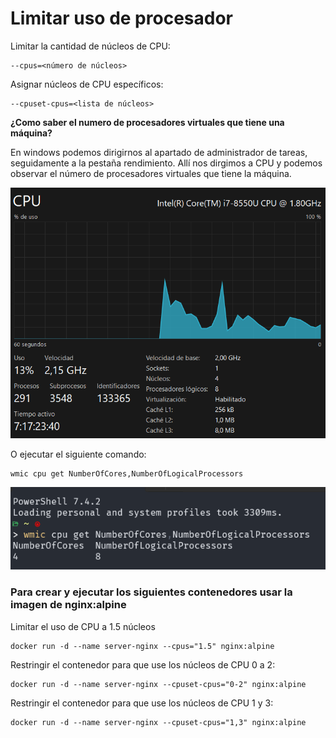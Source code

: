 # Limitar uso de procesador
Limitar la cantidad de núcleos de CPU:
```
--cpus=<número de núcleos>
```

Asignar núcleos de CPU específicos:
```
--cpuset-cpus=<lista de núcleos>
```

**¿Como saber el numero de procesadores virtuales que tiene una máquina?**


En windows podemos dirigirnos al apartado de administrador de tareas, seguidamente a la pestaña rendimiento. Allí nos dirgimos a CPU y podemos observar el número de procesadores virtuales que tiene la máquina.


![Volúmenes](imagenes/3.1.png)


O ejecutar el siguiente comando:


```
wmic cpu get NumberOfCores,NumberOfLogicalProcessors
```

![Volúmenes](imagenes/3.2.png)

### Para crear y ejecutar los siguientes contenedores usar la imagen de nginx:alpine

Limitar el uso de CPU a 1.5 núcleos
```
docker run -d --name server-nginx --cpus="1.5" nginx:alpine

```

Restringir el contenedor para que use los núcleos de CPU 0 a 2:
```
docker run -d --name server-nginx --cpuset-cpus="0-2" nginx:alpine

```

Restringir el contenedor para que use los núcleos de CPU 1 y 3:
```
docker run -d --name server-nginx --cpuset-cpus="1,3" nginx:alpine

```
